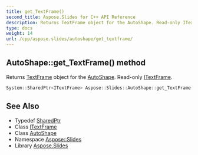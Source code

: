 ```yaml
---
title: get_TextFrame()
second_title: Aspose.Slides for C++ API Reference
description: Returns TextFrame object for the AutoShape. Read-only ITextFrame.
type: docs
weight: 14
url: /cpp/aspose.slides/autoshape/get_textframe/
---
```

## AutoShape::get_TextFrame() method


Returns [TextFrame](../../textframe/) object for the [AutoShape](../). Read-only [ITextFrame](../../itextframe/).

```cpp
System::SharedPtr<ITextFrame> Aspose::Slides::AutoShape::get_TextFrame() override
```

## See Also

* Typedef [SharedPtr](../../system/sharedptr/)
* Class [ITextFrame](../itextframe/)
* Class [AutoShape](./)
* Namespace [Aspose::Slides](../)
* Library [Aspose.Slides](../../)